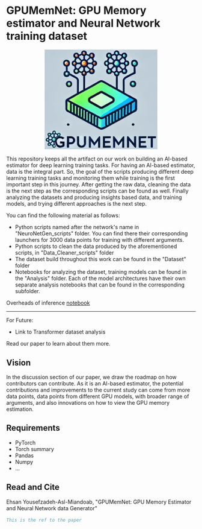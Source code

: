 # GPUMemNet: GPU Memory estimator and Neural Network training dataset
<p align="center">
  <img src="img/logo_with_background.png" alt="Alt Text" width="300"/>
</p>

This repository keeps all the artifact on our work on building an AI-based estimator for deep learning training tasks. For having an AI-based estimator, data is the integral part. So, the goal of the scripts producing different deep learning training tasks and monitoring them while training is the first important step in this journey. After getting the raw data, cleaning the data is the next step as the corresponding scripts can be found as well. Finally analyzing the datasets and producing insights based data, and training models, and trying different approaches is the next step.

You can find the following material as follows:
- Python scripts named after the network's name in "NeuroNetGen_scripts" folder. You can find there their corresponding launchers for 3000 data points for training with different arguments.
- Python scripts to clean the data produced by the aforementioned scripts, in "Data_Cleaner_scripts" folder
- The dataset build throughout this work can be found in the "Dataset" folder
- Notebooks for analyzing the dataset, training models can be found in the "Analysis" folder. Each of the model architectures have their own separate analysis notebooks that can be found in the corresponding subfolder.

Overheads of inference [notebook](Ensemble/Overheads.md)
  <!-- - MLP step 1 dataset analysis [MLP Model](Analysis/01-MLP/02-mlp_with_activation_norm_dropout_1000MiB.ipynb)
  - MLP step 1 dataset analysis [Transformer Model](Analysis/01-MLP/02-MLP_step2_Transformer_1000MiB.ipynb)

  - MLP step 2 dataset analysis [MLP Model]()
  - MLP step 2 dataset analysis [Transformer Model]()
  
  - CNN step 1 dataset analysis [MLP Model]()
  - CNN step 1 dataset analysis [Transformer Model]()

  - Link to TIMM library dataset analysis [MLP Model]()
  - Link to TIMM library dataset analysis [Transformer Model]() -->

  ---
  For Future:
  - Link to Transformer dataset analysis []()

Read our paper to learn about them more.

## Vision
In the discussion section of our paper, we draw the roadmap on how contributors can contribute. As it is an AI-based estimator, the potential contributions and improvements to the current study can come from more data points, data points from different GPU models, with broader range of arguments, and also innovations on how to view the GPU memory estimation.

## Requirements
- PyTorch
- Torch summary
- Pandas
- Numpy
- ...

## Read and Cite

Ehsan Yousefzadeh-Asl-Miandoab, "GPUMemNet: GPU Memory Estimator and Neural Network data Generator"

```bibtex
This is the ref to the paper
```